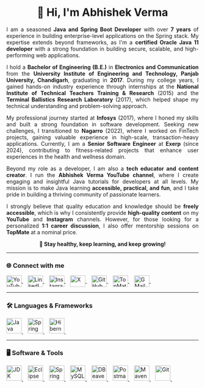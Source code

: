 <h1 align="center">👋 Hi, I'm Abhishek Verma</h1>

<p align="justify">
    I am a seasoned <b>Java and Spring Boot Developer</b> with over <b>7 years</b> of experience in building
    enterprise-level applications on the Spring stack.
    My expertise extends beyond frameworks, as I'm a <b>certified Oracle Java 11 developer</b> with a strong foundation
    in building secure, scalable, and high-performing web applications.
</p>

<p align="justify">
    I hold a <b>Bachelor of Engineering (B.E.)</b> in <b>Electronics and Communication</b> from the <b>University
        Institute of
        Engineering and Technology, Panjab University, Chandigarh</b>, graduating in <b>2017</b>.
    During my college years, I gained hands-on industry experience through internships at the <b>National Institute of
        Technical Teachers Training & Research</b> (2015) and the <b>Terminal Ballistics Research Laboratory</b> (2017),
    which helped shape my technical understanding and problem-solving approach.
</p>

<p align="justify">
    My professional journey started at <b>Infosys</b> (2017), where I honed my skills and built a strong foundation in
    software development.
    Seeking new challenges, I transitioned to <b>Nagarro</b> (2022), where I worked on FinTech projects, gaining
    valuable experience in high-scale, transaction-heavy applications.
    Currently, I am a <b>Senior Software Engineer</b> at <b>Exerp</b> (since 2024), contributing to fitness-related
    projects that enhance user experiences in the health and wellness domain.
</p>

<p align="justify">
    Beyond my role as a developer, I am also a <b>tech educator and content creator</b>.
    I run the <b>Abhishek Verma YouTube channel</b>, where I create engaging and insightful Java tutorials for
    developers at all levels.
    My mission is to make Java learning <b>accessible, practical, and fun</b>, and I take pride in building a thriving
    community of passionate learners.
</p>

<p align="justify">
    I strongly believe that quality education and knowledge should be <b>freely accessible</b>, which is why I
    consistently provide <b>high-quality content</b> on my <b>YouTube</b> and <b>Instagram</b> channels.
    However, for those looking for a personalized <b>1:1 career discussion</b>, I also offer mentorship sessions on
    <b>TopMate</b> at a nominal price.
</p>

<p align="center"><b>🚀 Stay healthy, keep learning, and keep growing!</b></p>

<hr>

<h3 align="left">🌐 Connect with me</h3>
<p align="left">
    <a href="https://www.youtube.com/@abhishekvermaa10" target="_blank">
        <img align="center" src="https://github.com/abhishekvermaa10/Logos/blob/main/YouTube.svg" alt="YouTube" height="30" width="40" />
    </a> &nbsp;&nbsp;
    <a href="https://linkedin.com/in/abhishekvermaa10" target="_blank">
        <img align="center" src="https://github.com/abhishekvermaa10/Logos/blob/main/LinkedIn.svg" alt="LinkedIn" height="30" width="40" />
    </a> &nbsp;&nbsp;
    <a href="https://instagram.com/abhishekvermaa10" target="_blank">
        <img align="center" src="https://github.com/abhishekvermaa10/Logos/blob/main/Instagram.svg" alt="Instagram" height="30" width="40" />
    </a> &nbsp;&nbsp;
    <a href="https://x.com/ytabhishekverma" target="_blank">
        <img align="center" src="https://github.com/abhishekvermaa10/Logos/blob/main/X.svg" alt="X" height="30" width="40" />
    </a> &nbsp;&nbsp;
    <a href="https://github.com/abhishekvermaa10" target="_blank">
        <img align="center" src="https://github.com/abhishekvermaa10/Logos/blob/main/GitHub.svg" alt="GitHub" height="30" width="40" />
    </a> &nbsp;&nbsp;
    <a href="https://topmate.io/abhishekvermaa10" target="_blank">
        <img align="center" src="https://github.com/abhishekvermaa10/Logos/blob/main/TopMate.svg" alt="TopMate" height="30" width="40" />
    </a> &nbsp;&nbsp;
    <a href="mailto:scaleupindiayt@gmail.com">
        <img align="center" src="https://github.com/abhishekvermaa10/Logos/blob/main/GMail.svg" alt="GMail" height="30" width="40" />
    </a> &nbsp;&nbsp;
</p>

<hr>

<h3 align="left">🛠️ Languages & Frameworks</h3>
<p align="left">
    <a href="https://www.java.com" target="_blank">
        <img src="https://github.com/abhishekvermaa10/Logos/blob/main/Java.svg" alt="Java" width="40" height="40" />
    </a> &nbsp;&nbsp;
    <a href="https://spring.io" target="_blank">
        <img src="https://github.com/abhishekvermaa10/Logos/blob/main/Spring.svg" alt="Spring" width="40" height="40" />
    </a> &nbsp;&nbsp;
    <a href="https://hibernate.org" target="_blank">
        <img src="https://github.com/abhishekvermaa10/Logos/blob/main/Hibernate.svg" alt="Hibernate" width="40" height="40" />
    </a> &nbsp;&nbsp;
</p>

<hr>

<h3 align="left">🖥️ Software & Tools</h3>
<p align="left">
    <a href="https://www.oracle.com/in/java/technologies/downloads" target="_blank">
        <img src="https://github.com/abhishekvermaa10/Logos/blob/main/JDK.svg" alt="JDK" width="40" height="40" />
    </a> &nbsp;&nbsp;
    <a href="https://www.eclipse.org/downloads" target="_blank">
        <img src="https://github.com/abhishekvermaa10/Logos/blob/main/Eclipse.svg" alt="Eclipse" width="40" height="40" />
    </a> &nbsp;&nbsp;
    <a href="https://spring.io/tools" target="_blank">
        <img src="https://github.com/abhishekvermaa10/Logos/blob/main/Spring Tool Suite.svg" alt="Spring Tool Suite" width="40" height="40" />
    </a> &nbsp;&nbsp;
    <a href="https://dev.mysql.com/downloads" target="_blank">
        <img src="https://github.com/abhishekvermaa10/Logos/blob/main/MySQL.svg" alt="MySQL" width="40" height="40" />
    </a> &nbsp;&nbsp;
    <a href="https://dbeaver.io/download" target="_blank">
        <img src="https://github.com/abhishekvermaa10/Logos/blob/main/DBeaver.svg" alt="DBeaver" width="40" height="40" />
    </a> &nbsp;&nbsp;
    <a href="https://www.postman.com/downloads" target="_blank">
        <img src="https://github.com/abhishekvermaa10/Logos/blob/main/Postman.svg" alt="Postman" width="40" height="40" />
    </a> &nbsp;&nbsp;
    <a href="https://maven.apache.org" target="_blank">
        <img src="https://github.com/abhishekvermaa10/Logos/blob/main/Maven.svg" alt="Maven" width="40" height="40" />
    </a> &nbsp;&nbsp;
    <a href="https://git-scm.com/downloads" target="_blank">
        <img src="https://github.com/abhishekvermaa10/Logos/blob/main/Git.svg" alt="Git" width="40" height="40" />
    </a> &nbsp;&nbsp;
</p>
